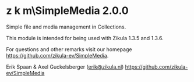 z k m\SimpleMedia 2.0.0
===========================

Simple file and media management in Collections.

This module is intended for being used with Zikula 1.3.5 and 1.3.6.

For questions and other remarks visit our homepage https://github.com/zikula-ev/SimpleMedia.

Erik Spaan & Axel Guckelsberger (erik@zikula.nl)
https://github.com/zikula-ev/SimpleMedia
